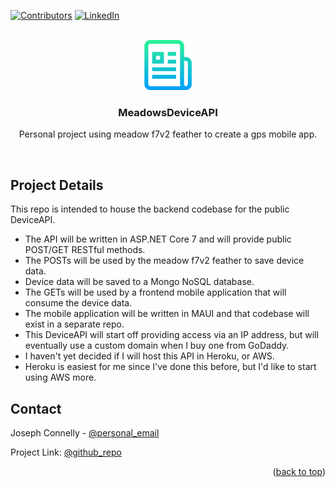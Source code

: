 <!-- PROJECT SHIELDS -->
<!--
*** I'm using markdown "reference style" links for readability.
*** Reference links are enclosed in brackets [ ] instead of parentheses ( ).
*** See the bottom of this document for the declaration of the reference variables
*** for contributors-url, forks-url, etc. This is an optional, concise syntax you may use.
*** https://www.markdownguide.org/basic-syntax/#reference-style-links
-->
[![Contributors][contributors-shield]][contributors-url]
[![LinkedIn][linkedin-shield]][linkedin-url]

<!-- PROJECT LOGO -->
<br />
<div align="center">
  <a href="https://github.com/jconnelly-dev/MeadowsDeviceAPI">
    <img src="logo.png" alt="project logo image" width="80" height="80">
  </a>
  <h3 align="center">MeadowsDeviceAPI</h3>
  <p align="center">
    Personal project using meadow f7v2 feather to create a gps mobile app.
  </p>
</div>
<br />


<!-- PROJECT DETAILS -->
## Project Details

This repo is intended to house the backend codebase for the public DeviceAPI.
* The API will be written in ASP.NET Core 7 and will provide public POST/GET RESTful methods.
* The POSTs will be used by the meadow f7v2 feather to save device data.
* Device data will be saved to a Mongo NoSQL database.
* The GETs will be used by a frontend mobile application that will consume the device data.
* The mobile application will be written in MAUI and that codebase will exist in a separate repo.
* This DeviceAPI will start off providing access via an IP address, but will eventually use a custom domain when I buy one from GoDaddy.
* I haven't yet decided if I will host this API in Heroku, or AWS.
* Heroku is easiest for me since I've done this before, but I'd like to start using AWS more.
  
  
<!-- CONTACT -->
## Contact

Joseph Connelly - [@personal_email](joseph_a_connelly@yahoo.com)

Project Link: [@github_repo](https://github.com/jconnelly-dev/MeadowsDeviceAPI)

<p align="right">(<a href="#readme-top">back to top</a>)</p>


<!-- MARKDOWN LINKS & IMAGES -->
<!-- https://www.markdownguide.org/basic-syntax/#reference-style-links -->
[contributors-shield]: https://github.com/jconnelly-dev/MeadowsDeviceAPI/graphs/contributors.svg?style=for-the-badge
[contributors-url]: https://github.com/jconnelly-dev/MeadowsDeviceAPI/graphs/contributors
[linkedin-shield]: https://img.shields.io/badge/-LinkedIn-black.svg?style=for-the-badge&logo=linkedin&colorB=555
[linkedin-url]: www.linkedin.com/in/joseph-a-connelly

